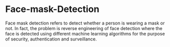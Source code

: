 # Face-mask-Detection
Face mask detection refers to detect whether a person is wearing a mask or not. In fact, the problem is reverse engineering of face detection where the face is detected using different machine learning algorithms for the purpose of security, authentication and surveillance.

